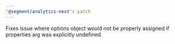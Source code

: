 ```yaml
---
'@segment/analytics-next': patch
---
```


Fixes issue where options object would not be properly assigned if properties arg was explicitly undefined
